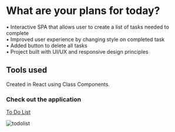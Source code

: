 # What are your plans for today?
• Interactive SPA that allows user to create a list of tasks needed to complete<br>
• Improved user experience by changing style on completed task<br>
• Added button to delete all tasks<br>
• Project built with UI/UX and responsive design principles <br>

## Tools used
Created in React using Class Components.

### Check out the application

[To Do List](https://kaleidoscopic-dusk-2de12a.netlify.app/)


![todolist](https://user-images.githubusercontent.com/119900960/218273929-422dd6d9-4ab5-4b31-b03c-6b5be3b19057.jpg)
